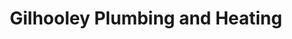 ---
title: "Gilhooley Plumbing and Heating"
url: /edinburgh/gilhooley-plumbing-and-heating/
shop: trade
---